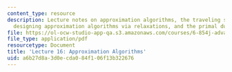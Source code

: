```yaml
---
content_type: resource
description: Lecture notes on approximation algorithms, the traveling salesman problem,
  designing approximation algorithms via relaxations, and the primal dual technique.
file: https://ol-ocw-studio-app-qa.s3.amazonaws.com/courses/6-854j-advanced-algorithms-fall-2008/a6b27d8a3d0ecda084f106f13b322676_lec16.pdf
file_type: application/pdf
resourcetype: Document
title: 'Lecture 16: Approximation Algorithms'
uid: a6b27d8a-3d0e-cda0-84f1-06f13b322676
---
```

